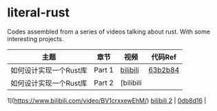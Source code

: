# literal-rust
Codes assembled from a series of videos talking about rust. With some interesting projects.

| 主题                   | 章节   | 视频                                                     | 代码Ref                                                              |
| ---------------------- | ------ | -------------------------------------------------------- | -------------------------------------------------------------------- |
| 如何设计实现一个Rust库 | Part 1 | [bilibili](https://www.bilibili.com/video/BV1uwtteWE1U/) | [63b2b84](https://github.com/wangyingsm/literal-rust/commit/63b2b84) |
| 如何设计实现一个Rust库 | Part 2 | [bilibili
1](https://www.bilibili.com/video/BV1crxxewEhM/) [bilibili 2](
https://www.bilibili.com/video/BV1rsxbezEfj/) | [0db8d16](https://github.com/wangyingsm/literal-rust/commit/0db8d16) |
